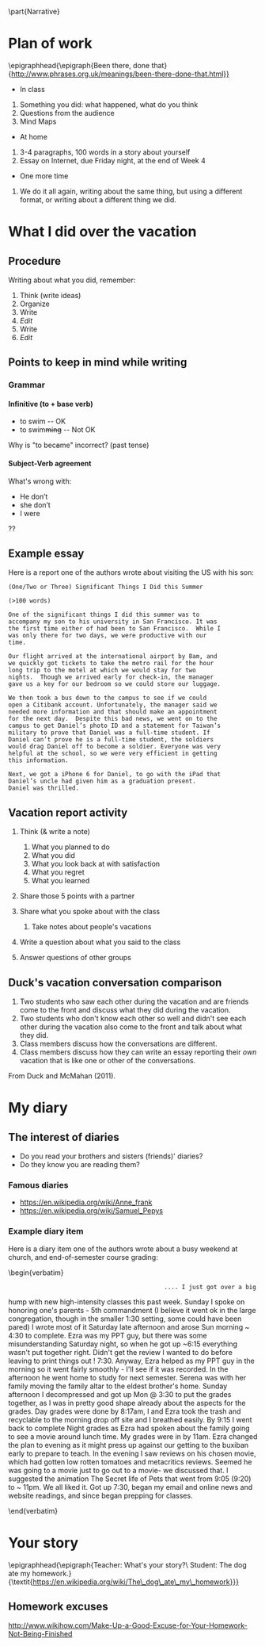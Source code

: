\part{Narrative}

# Plan of work
	
\epigraphhead{\epigraph{Been there, done that}{http://www.phrases.org.uk/meanings/been-there-done-that.html}}

* In class

1. Something you did: what happened, what do you think
2. Questions from the audience
3. Mind Maps

* At home

1. 3-4 paragraphs, 100 words in a story about yourself
2. Essay on Internet, due Friday night, at the end of Week 4

* One more time

1. We do it all again, writing about the same thing, but using a different format, or writing about a different thing we did.

# What I did over the vacation

## Procedure

Writing about what you did, remember:

1. Think (write ideas)
1. Organize
1. Write
1. *Edit*
1. Write
1. *Edit*

## Points to keep in mind while writing

### Grammar

#### Infinitive (to + base verb)

* to swim -- OK
* to swim~~ming~~ -- Not OK

Why is "to bec~~a~~me" incorrect? (past tense)

#### Subject-Verb agreement

What's wrong with:

* He don’t
* she don’t
* I were 

??

## Example essay

Here is a report one of the authors wrote about visiting the US with his son:

	(One/Two or Three) Significant Things I Did this Summer

	(>100 words)

	One of the significant things I did this summer was to
	accompany my son to his university in San Francisco. It was
	the first time either of had been to San Francisco.  While I
	was only there for two days, we were productive with our
	time.

	Our flight arrived at the international airport by 8am, and
	we quickly got tickets to take the metro rail for the hour
	long trip to the motel at which we would stay for two
	nights.  Though we arrived early for check-in, the manager
	gave us a key for our bedroom so we could store our luggage.

	We then took a bus down to the campus to see if we could
	open a Citibank account. Unfortunately, the manager said we
	needed more information and that should make an appointment
	for the next day.  Despite this bad news, we went on to the
	campus to get Daniel’s photo ID and a statement for Taiwan’s
	military to prove that Daniel was a full-time student. If
	Daniel can’t prove he is a full-time student, the soldiers
	would drag Daniel off to become a soldier. Everyone was very
	helpful at the school, so we were very efficient in getting
	this information.  

	Next, we got a iPhone 6 for Daniel, to go with the iPad that
	Daniel’s uncle had given him as a graduation present.
	Daniel was thrilled.  

## Vacation report activity

1. Think (& write a note)
	1. What you planned to do
	2. What you did
	3. What you look back at with satisfaction
	4. What you regret
	5. What you learned

1. Share those 5 points with a partner
1. Share what you spoke about with the class
	1. Take notes about people's vacations
1. Write a question about what you said to the class
1. Answer questions of other groups

## Duck's vacation conversation comparison

1. Two students who saw each other during the vacation and are friends come to the front and discuss what they did during the vacation.
2. Two students who don't know each other so well and didn't see each other during the vacation also come to the front and talk about what they did.
3. Class members discuss how the conversations are different.
4. Class members discuss how they can write an essay reporting their _own_ vacation that is like one or other of the conversations.

From Duck and McMahan (2011).

# My diary

## The interest of diaries

* Do you read your brothers and sisters (friends)' diaries?
* Do they know you are reading them?

### Famous diaries

* https://en.wikipedia.org/wiki/Anne_frank
* https://en.wikipedia.org/wiki/Samuel_Pepys

### Example diary item

Here is a diary item one of the authors wrote about a busy weekend at church, and end-of-semester course grading:

\begin{verbatim}

                                                .... I just got over a big
hump with new high-intensity classes this past week.  Sunday I spoke on
honoring one's parents - 5th commandment (I believe it went ok in the large
congregation, though in the smaller 1:30 setting, some could have been
pared) I wrote most of it Saturday late afternoon and arose Sun morning ~
4:30 to complete. Ezra was my PPT guy, but there was some misunderstanding
Saturday night, so when he got up ~6:15 everything wasn't put together
right. Didn't get the review I wanted to do before leaving to print things
out ! 7:30. Anyway, Ezra helped as my PPT guy in the morning so it went
fairly smoothly - I'll see if it was recorded. In the afternoon he went
home to study for next semester. Serena was with her family moving the
family altar to the eldest brother's home.  Sunday afternoon I decompressed
and got up Mon @ 3:30 to put the grades together, as I was in pretty good
shape already about the aspects for the grades. Day grades were done by
8:17am, I and Ezra took the trash and recyclable to the morning drop off
site and I breathed easily. By 9:15 I went back to complete Night grades as
Ezra had spoken about the family going to see a movie around lunch time.
My grades were in by 11am.  Ezra changed the plan to evening as it might
press up against our getting to the buxiban early to prepare to teach.  In
the evening I saw reviews on his chosen movie, which had gotten low rotten
tomatoes and metacritics reviews. Seemed he was going to a movie just to go
out to a movie- we discussed that.  I suggested the animation The Secret
life of Pets that went from 9:05 (9:20) to ~ 11pm. We all liked it.  Got up
7:30, began my email and online news and website readings, and since began
prepping for classes.

\end{verbatim}

# Your story

\epigraphhead{\epigraph{Teacher: What's your story?\\ Student: The dog ate my homework.}{\textit{https://en.wikipedia.org/wiki/The\_dog\_ate\_my\_homework}}}

## Homework excuses

http://www.wikihow.com/Make-Up-a-Good-Excuse-for-Your-Homework-Not-Being-Finished
